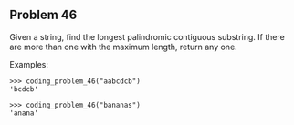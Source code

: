 ## Problem 46

Given a string, find the longest palindromic contiguous substring. If there are more than one with the maximum
length, return any one.

Examples:

    >>> coding_problem_46("aabcdcb")
    'bcdcb'

    >>> coding_problem_46("bananas")
    'anana'
